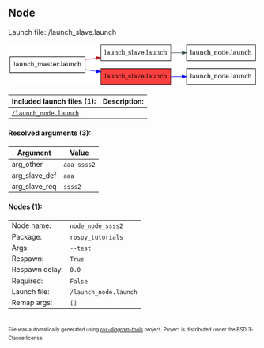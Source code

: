 <!--
File was automatically generated using 'ros-diagram-tools' project.
Project is distributed under the BSD 3-Clause license.
-->

## Node

Launch file: /launch_slave.launch

[![_launch_slave.launch_arg_slave_req_ssss2](_launch_slave.launch_arg_slave_req_ssss2.png "_launch_slave.launch_arg_slave_req_ssss2")](_launch_slave.launch_arg_slave_req_ssss2.png)


| Included launch files (1): | Description: |
| -------------------------- | ------------ |
| [`/launch_node.launch`](_launch_node.launch_arg_node_req_node_ssss2.md) |  |


#### Resolved arguments (3):

| Argument | Value |
| -------- | ----- |
| arg_other | `aaa_ssss2` |
| arg_slave_def | `aaa` |
| arg_slave_req | `ssss2` |


#### Nodes (1):

|     |     |
| --- | --- |
| Node name: | `node_node_ssss2` |
| Package: | `rospy_tutorials` |
| Args: | `--test` |
| Respawn: | `True` |
| Respawn delay: | `0.0` |
| Required: | `False` |
| Launch file: | `/launch_node.launch` |
| Remap args: | `[]` |


</br>
<font size="1">
File was automatically generated using <a href="https://github.com/anetczuk/ros-diagram-tools"><i>ros-diagram-tools</i></a> project.
Project is distributed under the BSD 3-Clause license.
</font>
